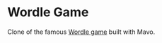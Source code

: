 # Wordle Game

Clone of the famous [Wordle game](https://www.powerlanguage.co.uk/wordle/) built with Mavo.
